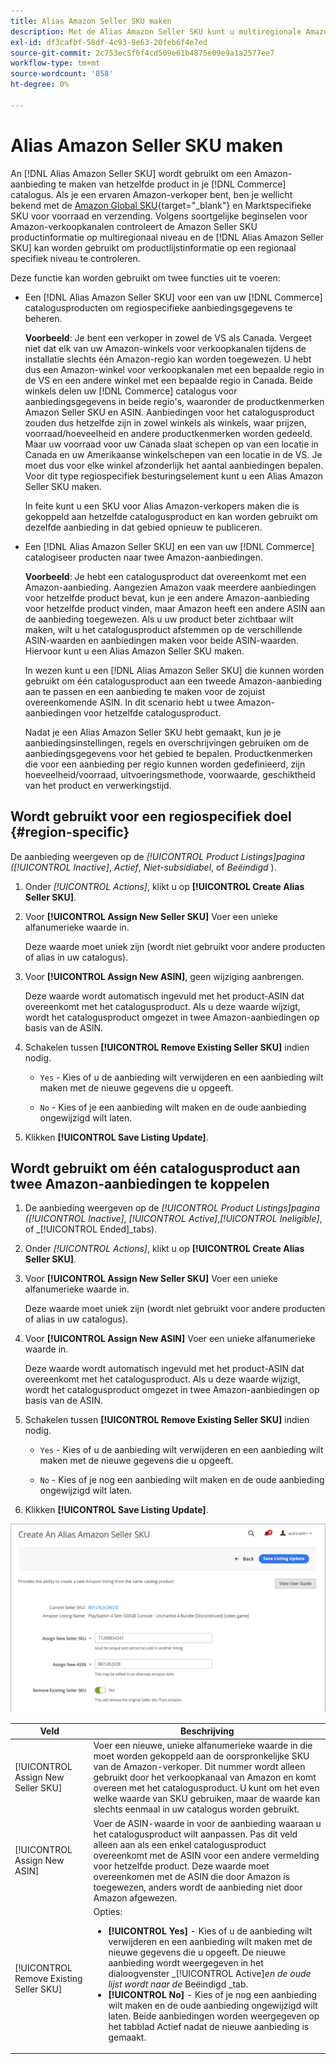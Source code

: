 ```yaml
---
title: Alias Amazon Seller SKU maken
description: Met de Alias Amazon Seller SKU kunt u multiregionale Amazon-aanbiedingen maken op basis van je catalogusproducten voor Handel.
exl-id: df3cafbf-58df-4c93-9e63-20feb6f4e7ed
source-git-commit: 2c753ec5f6f4cd509e61b4875e09e9a1a2577ee7
workflow-type: tm+mt
source-wordcount: '858'
ht-degree: 0%

---
```


# Alias Amazon Seller SKU maken

An [!DNL Alias Amazon Seller SKU] wordt gebruikt om een Amazon-aanbieding te maken van hetzelfde product in je [!DNL Commerce] catalogus. Als je een ervaren Amazon-verkoper bent, ben je wellicht bekend met de [Amazon Global SKU](https://sellercentral.amazon.com/gp/help/external/help.html?itemID=201394090){target="_blank"} en Marktspecifieke SKU voor voorraad en verzending. Volgens soortgelijke beginselen voor Amazon-verkoopkanalen controleert de Amazon Seller SKU productinformatie op multiregionaal niveau en de [!DNL Alias Amazon Seller SKU] kan worden gebruikt om productlijstinformatie op een regionaal specifiek niveau te controleren.

Deze functie kan worden gebruikt om twee functies uit te voeren:

- Een [!DNL Alias Amazon Seller SKU] voor een van uw [!DNL Commerce] catalogusproducten om regiospecifieke aanbiedingsgegevens te beheren.

   **Voorbeeld**: Je bent een verkoper in zowel de VS als Canada. Vergeet niet dat elk van uw Amazon-winkels voor verkoopkanalen tijdens de installatie slechts één Amazon-regio kan worden toegewezen. U hebt dus een Amazon-winkel voor verkoopkanalen met een bepaalde regio in de VS en een andere winkel met een bepaalde regio in Canada. Beide winkels delen uw [!DNL Commerce] catalogus voor aanbiedingsgegevens in beide regio&#39;s, waaronder de productkenmerken Amazon Seller SKU en ASIN. Aanbiedingen voor het catalogusproduct zouden dus hetzelfde zijn in zowel winkels als winkels, waar prijzen, voorraad/hoeveelheid en andere productkenmerken worden gedeeld. Maar uw voorraad voor uw Canada slaat schepen op van een locatie in Canada en uw Amerikaanse winkelschepen van een locatie in de VS. Je moet dus voor elke winkel afzonderlijk het aantal aanbiedingen bepalen. Voor dit type regiospecifiek besturingselement kunt u een Alias Amazon Seller SKU maken.

   In feite kunt u een SKU voor Alias Amazon-verkopers maken die is gekoppeld aan hetzelfde catalogusproduct en kan worden gebruikt om dezelfde aanbieding in dat gebied opnieuw te publiceren.

- Een [!DNL Alias Amazon Seller SKU] en een van uw [!DNL Commerce] catalogiseer producten naar twee Amazon-aanbiedingen.

   **Voorbeeld**: Je hebt een catalogusproduct dat overeenkomt met een Amazon-aanbieding. Aangezien Amazon vaak meerdere aanbiedingen voor hetzelfde product bevat, kun je een andere Amazon-aanbieding voor hetzelfde product vinden, maar Amazon heeft een andere ASIN aan de aanbieding toegewezen. Als u uw product beter zichtbaar wilt maken, wilt u het catalogusproduct afstemmen op de verschillende ASIN-waarden en aanbiedingen maken voor beide ASIN-waarden. Hiervoor kunt u een Alias Amazon Seller SKU maken.

   In wezen kunt u een [!DNL Alias Amazon Seller SKU] die kunnen worden gebruikt om één catalogusproduct aan een tweede Amazon-aanbieding aan te passen en een aanbieding te maken voor de zojuist overeenkomende ASIN. In dit scenario hebt u twee Amazon-aanbiedingen voor hetzelfde catalogusproduct.

   Nadat je een Alias Amazon Seller SKU hebt gemaakt, kun je je aanbiedingsinstellingen, regels en overschrijvingen gebruiken om de aanbiedingsgegevens voor het gebied te bepalen. Productkenmerken die voor een aanbieding per regio kunnen worden gedefinieerd, zijn hoeveelheid/voorraad, uitvoeringsmethode, voorwaarde, geschiktheid van het product en verwerkingstijd.

## Wordt gebruikt voor een regiospecifiek doel {#region-specific}

De aanbieding weergeven op de _[!UICONTROL Product Listings]_pagina (_[!UICONTROL Inactive]_, _Actief_, _Niet-subsidiabel_, of _Beëindigd_ ).

1. Onder _[!UICONTROL Actions]_, klikt u op **[!UICONTROL Create Alias Seller SKU]**.

1. Voor **[!UICONTROL Assign New Seller SKU]** Voer een unieke alfanumerieke waarde in.

   Deze waarde moet uniek zijn (wordt niet gebruikt voor andere producten of alias in uw catalogus).

1. Voor **[!UICONTROL Assign New ASIN]**, geen wijziging aanbrengen.

   Deze waarde wordt automatisch ingevuld met het product-ASIN dat overeenkomt met het catalogusproduct. Als u deze waarde wijzigt, wordt het catalogusproduct omgezet in twee Amazon-aanbiedingen op basis van de ASIN.

1. Schakelen tussen **[!UICONTROL Remove Existing Seller SKU]** indien nodig.

   - `Yes` - Kies of u de aanbieding wilt verwijderen en een aanbieding wilt maken met de nieuwe gegevens die u opgeeft.

   - `No` - Kies of je een aanbieding wilt maken en de oude aanbieding ongewijzigd wilt laten.

1. Klikken **[!UICONTROL Save Listing Update]**.

## Wordt gebruikt om één catalogusproduct aan twee Amazon-aanbiedingen te koppelen

1. De aanbieding weergeven op de _[!UICONTROL Product Listings]_pagina (_[!UICONTROL Inactive]_, _[!UICONTROL Active]_,_[!UICONTROL Ineligible]_, of _[!UICONTROL Ended]_tabs).

1. Onder _[!UICONTROL Actions]_, klikt u op **[!UICONTROL Create Alias Seller SKU]**.

1. Voor **[!UICONTROL Assign New Seller SKU]** Voer een unieke alfanumerieke waarde in.

   Deze waarde moet uniek zijn (wordt niet gebruikt voor andere producten of alias in uw catalogus).

1. Voor **[!UICONTROL Assign New ASIN]** Voer een unieke alfanumerieke waarde in.

   Deze waarde wordt automatisch ingevuld met het product-ASIN dat overeenkomt met het catalogusproduct. Als u deze waarde wijzigt, wordt het catalogusproduct omgezet in twee Amazon-aanbiedingen op basis van de ASIN.

1. Schakelen tussen **[!UICONTROL Remove Existing Seller SKU]** indien nodig.

   - `Yes` - Kies of u de aanbieding wilt verwijderen en een aanbieding wilt maken met de nieuwe gegevens die u opgeeft.

   - `No` - Kies of je nog een aanbieding wilt maken en de oude aanbieding ongewijzigd wilt laten.

1. Klikken **[!UICONTROL Save Listing Update]**.

![een Alias Amazon Seller SKU maken](assets/amazon-alias-sku-create.png)

| Veld | Beschrijving |
|--- |--- |
| [!UICONTROL Assign New Seller SKU] | Voer een nieuwe, unieke alfanumerieke waarde in die moet worden gekoppeld aan de oorspronkelijke SKU van de Amazon-verkoper. Dit nummer wordt alleen gebruikt door het verkoopkanaal van Amazon en komt overeen met het catalogusproduct. U kunt om het even welke waarde van SKU gebruiken, maar de waarde kan slechts eenmaal in uw catalogus worden gebruikt. |
| [!UICONTROL Assign New ASIN] | Voer de ASIN-waarde in voor de aanbieding waaraan u het catalogusproduct wilt aanpassen. Pas dit veld alleen aan als een enkel catalogusproduct overeenkomt met de ASIN voor een andere vermelding voor hetzelfde product. Deze waarde moet overeenkomen met de ASIN die door Amazon is toegewezen, anders wordt de aanbieding niet door Amazon afgewezen. |
| [!UICONTROL Remove Existing Seller SKU] | Opties:<ul><li>**[!UICONTROL Yes]** - Kies of u de aanbieding wilt verwijderen en een aanbieding wilt maken met de nieuwe gegevens die u opgeeft. De nieuwe aanbieding wordt weergegeven in het dialoogvenster _[!UICONTROL Active]_en de oude lijst wordt naar de_ Beëindigd _tab.</li><li>**[!UICONTROL No]** - Kies of je nog een aanbieding wilt maken en de oude aanbieding ongewijzigd wilt laten. Beide aanbiedingen worden weergegeven op het tabblad Actief nadat de nieuwe aanbieding is gemaakt.</li></ul> |
